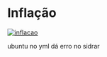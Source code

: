 # Inflação

[![inflacao](https://github.com/Rodslater/inflacao/actions/workflows/main.yml/badge.svg)](https://github.com/Rodslater/inflacao/actions/workflows/main.yml)


ubuntu no yml dá erro no sidrar
